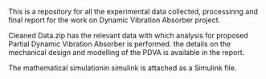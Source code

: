 This is a repository for all the experimental data collected, processinng and final report for the work on Dynamic Vibration Absorber project.

Cleaned Data.zip has the relevant data with which analysis for proposed Partial Dynamic Vibration Absorber is performed. the details on the mechanical design and modelling of the PDVA is available in the report.

The mathematical simulationin simulink is attached as a Simulink file.
